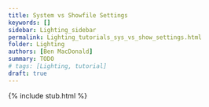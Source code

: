 ```yaml
---
title: System vs Showfile Settings
keywords: []
sidebar: Lighting_sidebar
permalink: Lighting_tutorials_sys_vs_show_settings.html
folder: Lighting
authors: [Ben MacDonald]
summary: TODO
# tags: [Lighting, tutorial]
draft: true
---
```


{% include stub.html %}